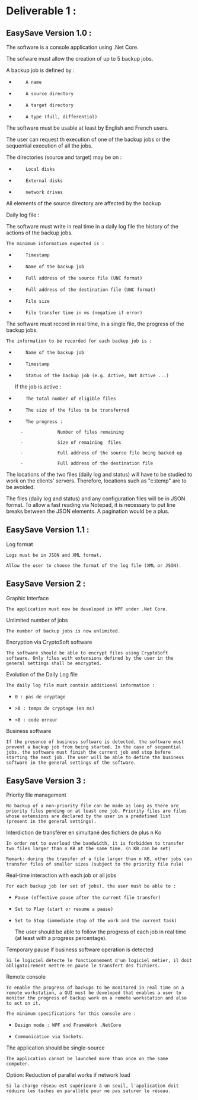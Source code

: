 ﻿# Deliverable 1 : 

## EasySave Version 1.0 :

The software is a console application using .Net Core.

The sofware must allow the creation of up to 5 backup jobs.

A backup job is defined by :

-         A name

-         A source directory

-         A target directory

-         A type (full, differential)

The software must be usable at least by English and French users.

The user can request th execution of one of the backup jobs or the sequential execution of all the jobs.

The directories (source and target) may be on :

-         Local disks

-         External disks

-         network drives

All elements of the source directory are affected by the backup

Daily log file :

The software must write in real time in a daily log file the history of the actions of the backup jobs.

    The minimum information expected is :

-         Timestamp

-         Name of the backup job

-         Full address of the source file (UNC format)

-         Full address of the destination file (UNC format)

-         File size

-         File transfer time in ms (negative if error)

The software must record in real time, in a single file, the progress of the backup jobs.

    The information to be recorded for each backup job is :

-         Name of the backup job

-         Timestamp

-         Status of the backup job (e.g. Active, Not Active ...)


    If the job is active :

-         The total number of eligible files

-         The size of the files to be transferred

-         The progress :

        -             Number of files remaining

        -             Size of remaining  files

        -             Full address of the source file being backed up

        -             Full address of the destination file

The locations of the two files (daily log and status) will have to be studied to work on the clients' servers. Therefore, locations such as "c:\temp\" are to be avoided.

The files (daily log and status) and any configuration files will be in JSON format. To allow a fast reading via Notepad, it is necessary to put line breaks between the JSON elements. A pagination would be a plus.

## EasySave Version 1.1 :

Log format

    Logs must be in JSON and XML format.

    Allow the user to choose the format of the log file (XML or JSON).

## EasySave Version 2 :

Graphic Interface

    The application must now be developed in WPF under .Net Core.

Unlimited number of jobs

    The number of backup jobs is now unlimited.

Encryption via CryptoSoft software

    The software should be able to encrypt files using CryptoSoft software. Only files with extensions defined by the user in the general settings shall be encrypted.

Evolution of the Daily Log file

    The daily log file must contain additional information :

-     0 : pas de cryptage
-     >0 : temps de cryptage (en ms)
-     <0 : code erreur

Business software

    If the presence of business software is detected, the software must prevent a backup job from being started. In the case of sequential jobs, the software must finish the current job and stop before starting the next job. The user will be able to define the business software in the general settings of the software.

## EasySave Version 3 :

Priority file management

    No backup of a non-priority file can be made as long as there are priority files pending on at least one job. Priority files are files whose extensions are declared by the user in a predefined list (present in the general settings).

Interdiction de transférer en simultané des fichiers de plus n Ko

    In order not to overload the bandwidth, it is forbidden to transfer two files larger than n KB at the same time. (n KB can be set)

    Remark: during the transfer of a file larger than n KB, other jobs can transfer files of smaller sizes (subject to the priority file rule)

Real-time interaction with each job or all jobs

    For each backup job (or set of jobs), the user must be able to :

-     Pause (effective pause after the current file transfer)
-     Set to Play (start or resume a pause)
-     Set to Stop (immediate stop of the work and the current task)


    The user should be able to follow the progress of each job in real time (at least with a progress percentage).

Temporary pause if business software operation is detected

    Si le logiciel détecte le fonctionnement d'un logiciel métier, il doit obligatoirement mettre en pause le transfert des fichiers.

Remote console

    To enable the progress of backups to be monitored in real time on a remote workstation, a GUI must be developed that enables a user to monitor the progress of backup work on a remote workstation and also to act on it.

    The minimum specifications for this console are :

-     Design mode : WPF and FrameWork .NetCore
-     Communication via Sockets.

The application should be single-source

    The application cannot be launched more than once on the same computer.

Option: Reduction of parallel works if network load 

    Si la charge réseau est supérieure à un seuil, l'application doit réduire les taches en parallèle pour ne pas saturer le réseau.
